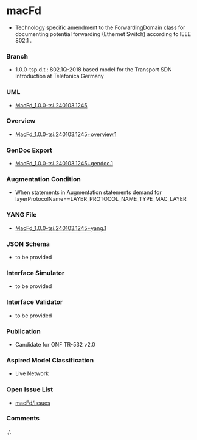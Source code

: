 # macFd
- Technology specific amendment to the ForwardingDomain class for documenting potential forwarding (Ethernet Switch) according to IEEE 802.1 .

### Branch
- 1.0.0-tsp.d.t : 802.1Q-2018 based model for the Transport SDN Introduction at Telefonica Germany

### UML
- [MacFd_1.0.0-tsi.240103.1245](./MacFd_1.0.0-tsi.240103.1245.zip)

### Overview 
- [MacFd_1.0.0-tsi.240103.1245+overview.1](./MacFd_1.0.0-tsi.240103.1245+overview.1.png)

### GenDoc Export
- [MacFd_1.0.0-tsi.240103.1245+gendoc.1](./MacFd_1.0.0-tsi.240103.1245+gendoc.1.docx)

### Augmentation Condition
- When statements in Augmentation statements demand for layerProtocolName==LAYER_PROTOCOL_NAME_TYPE_MAC_LAYER

### YANG File
- [MacFd_1.0.0-tsi.240103.1245+yang.1](./MacFd_1.0.0-tsi.240103.1245+yang.1.zip)

### JSON Schema
- to be provided

### Interface Simulator
- to be provided

### Interface Validator
- to be provided

### Publication
- Candidate for ONF TR-532 v2.0

### Aspired Model Classification
- Live Network

### Open Issue List
- [macFd/issues](../../issues)

### Comments
./.
